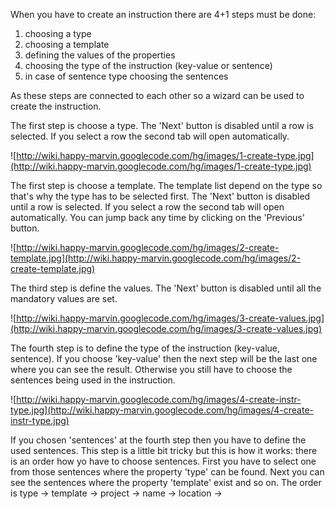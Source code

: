 When you have to create an instruction there are 4+1 steps must be done:
  1. choosing a type
  1. choosing a template
  1. defining the values of the properties
  1. choosing the type of the instruction (key-value or sentence)
  1. in case of sentence type choosing the sentences

As these steps are connected to each other so a wizard can be used to create the instruction.

The first step is choose a type. The 'Next' button is disabled until a row is selected. If you select a row the second tab will open automatically.

![http://wiki.happy-marvin.googlecode.com/hg/images/1-create-type.jpg](http://wiki.happy-marvin.googlecode.com/hg/images/1-create-type.jpg)

The first step is choose a template. The template list depend on the type so that's why the type has to be selected first. The 'Next' button is disabled until a row is selected. If you select a row the second tab will open automatically. You can jump back any time by clicking on the 'Previous' button.

![http://wiki.happy-marvin.googlecode.com/hg/images/2-create-template.jpg](http://wiki.happy-marvin.googlecode.com/hg/images/2-create-template.jpg)

The third step is define the values. The 'Next' button is disabled until all the mandatory values are set.

![http://wiki.happy-marvin.googlecode.com/hg/images/3-create-values.jpg](http://wiki.happy-marvin.googlecode.com/hg/images/3-create-values.jpg)

The fourth step is to define the type of the instruction (key-value, sentence). If you choose 'key-value' then the next step will be the last one where you can see the result. Otherwise you still have to choose the sentences being used in the instruction.

![http://wiki.happy-marvin.googlecode.com/hg/images/4-create-instr-type.jpg](http://wiki.happy-marvin.googlecode.com/hg/images/4-create-instr-type.jpg)

If you chosen 'sentences' at the fourth step then you have to define the used sentences. This step is a little bit tricky but this is how it works: there is an order how yo have to choose sentences. First you have to select one from those sentences where the property 'type' can be found. Next you can see the sentences where the property 'template' exist and so on. The order is type -> template -> project -> name -> location -> <template dependant properties>. The list of the not chosen properties can be seen underneath (The remaining properties: ...).

![http://wiki.happy-marvin.googlecode.com/hg/images/5-create-sentences.jpg](http://wiki.happy-marvin.googlecode.com/hg/images/5-create-sentences.jpg)

On the final step you can see the created instruction. Well, it is not true... Namely it is but partly. In case of the key-value instruction you will have a final result. However if you chose sentences on the 4th step then you will have the sentences but they will look like
`I['d] need a 'POJO' 'Java' [component]/[class]/[file]/[XML file] in the [project]/[folder] 'ACME'.`
You have to decide leave or remove the characters "'d", you should choose a word from "component" / "class" / "file" / "XML file" and so on. By clicking on the 'Check the result' button the check page will open in an other tab and the instruction will be put into the textarea.

![http://wiki.happy-marvin.googlecode.com/hg/images/6-create-result.jpg](http://wiki.happy-marvin.googlecode.com/hg/images/6-create-result.jpg)